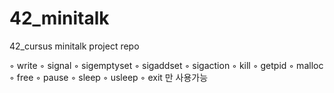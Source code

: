 # 42_minitalk
42_cursus minitalk project repo

◦ write
◦ signal
◦ sigemptyset
◦ sigaddset
◦ sigaction
◦ kill
◦ getpid
◦ malloc
◦ free
◦ pause
◦ sleep
◦ usleep
◦ exit
만 사용가능

